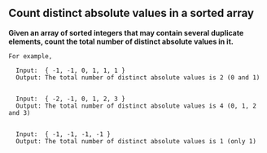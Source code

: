 ## Count distinct absolute values in a sorted array ##

**Given an array of sorted integers that may contain several duplicate elements, count the total number of distinct absolute values in it.**

    For example,

      Input:  { -1, -1, 0, 1, 1, 1 }
      Output: The total number of distinct absolute values is 2 (0 and 1)


      Input:  { -2, -1, 0, 1, 2, 3 }
      Output: The total number of distinct absolute values is 4 (0, 1, 2 and 3)


      Input:  { -1, -1, -1, -1 }
      Output: The total number of distinct absolute values is 1 (only 1)
